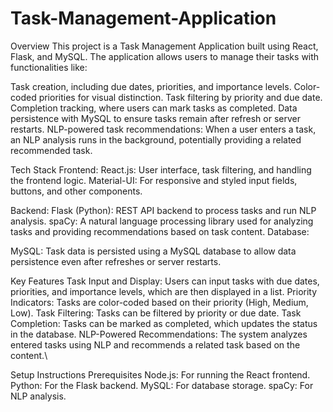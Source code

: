# Task-Management-Application
Overview
This project is a Task Management Application built using React, Flask, and MySQL. The application allows users to manage their tasks with functionalities like:

Task creation, including due dates, priorities, and importance levels.
Color-coded priorities for visual distinction.
Task filtering by priority and due date.
Completion tracking, where users can mark tasks as completed.
Data persistence with MySQL to ensure tasks remain after refresh or server restarts.
NLP-powered task recommendations: When a user enters a task, an NLP analysis runs in the background, potentially providing a related recommended task.

Tech Stack
Frontend:
React.js: User interface, task filtering, and handling the frontend logic.
Material-UI: For responsive and styled input fields, buttons, and other components.

Backend:
Flask (Python): REST API backend to process tasks and run NLP analysis.
spaCy: A natural language processing library used for analyzing tasks and providing recommendations based on task content.
Database:

MySQL: Task data is persisted using a MySQL database to allow data persistence even after refreshes or server restarts.

Key Features
Task Input and Display: Users can input tasks with due dates, priorities, and importance levels, which are then displayed in a list.
Priority Indicators: Tasks are color-coded based on their priority (High, Medium, Low).
Task Filtering: Tasks can be filtered by priority or due date.
Task Completion: Tasks can be marked as completed, which updates the status in the database.
NLP-Powered Recommendations: The system analyzes entered tasks using NLP and recommends a related task based on the content.\

Setup Instructions
Prerequisites
Node.js: For running the React frontend.
Python: For the Flask backend.
MySQL: For database storage.
spaCy: For NLP analysis.
